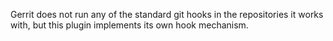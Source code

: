 Gerrit does not run any of the standard git hooks in the repositories
it works with, but this plugin implements its own hook mechanism.
